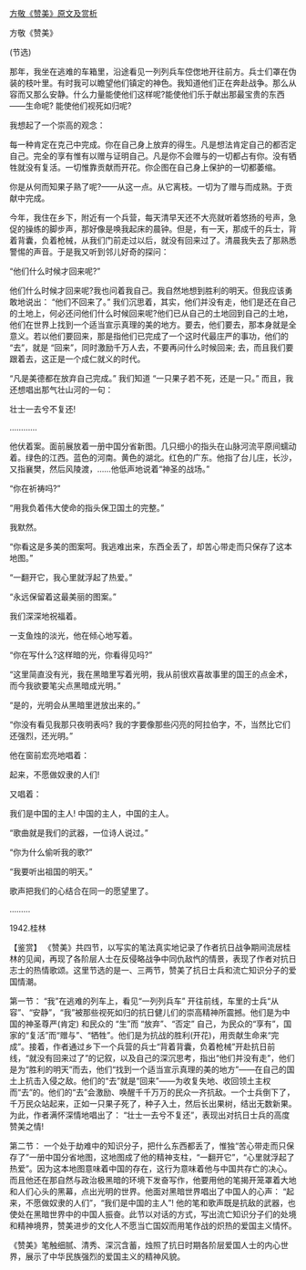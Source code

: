 [方敬《赞美》原文及赏析](https://www.vrrw.net/wx/10346.html)

方敬《赞美》

(节选)

那年，我坐在逃难的车箱里，沿途看见一列列兵车倥偬地开往前方。兵士们罩在伪装的枝叶里。有时我可以瞻望他们镇定的神色。我知道他们正在奔赴战争。那么从容而又那么安静。什么力量能使他们这样呢?能使他们乐于献出那最宝贵的东西——生命呢? 能使他们视死如归呢?

我想起了一个崇高的观念：

每一种肯定在克己中完成。你在自己身上放弃的得生。凡是想法肯定自己的都否定自己。完全的享有惟有以赠与证明自己。凡是你不会赠与的一切都占有你。没有牺牲就没有复活。一切惟靠贡献而开花。你企图在自己身上保护的一切都萎缩。

你是从何而知果子熟了呢?——从这一点。从它离枝。一切为了赠与而成熟。于贡献中完成。

今年，我住在乡下，附近有一个兵营，每天清早天还不大亮就听着悠扬的号声，急促的操练的脚步声，那好像是唤我起床的晨钟。但是，有一天，那成千的兵士，背着背囊，负着枪械，从我们门前走过以后，就没有回来过了。清晨我失去了那熟悉警惕的声音。于是我又听到邻儿好奇的探问：

“他们什么时候才回来呢?”

他们什么时候才回来呢?我也问着我自己。我自然地想到胜利的明天。但我应该勇敢地说出： “他们不回来了。” 我们沉思着，其实，他们并没有走，他们是还在自己的土地上，何必还问他们什么时候回来呢?他们已从自己的土地回到自己的土地，他们在世界上找到一个适当宣示真理的美的地方。要去，他们要去，那本身就是全意义。若以他们要回来，那是指他们已完成了一个这时代最庄严的事功，他们的 “去”，就是 “回来”，同时激励千万人去，不要再问什么时候回来; 去，而且我们要跟着去，这正是一个成仁就义的时代。

“凡是美德都在放弃自己完成。” 我们知道 “一只果子若不死，还是一只。” 而且，我还想唱出那气壮山河的一句：

壮士一去兮不复还!

…………

他伏着案。面前展放着一册中国分省新图。几只细小的指头在山脉河流平原间蠕动着。绿色的江西。蓝色的河南。黄色的湖北。红色的广东。他指了台儿庄，长沙，又指襄樊，然后风陵渡，……他低声地说着“神圣的战场。”

“你在祈祷吗?”

“用我负着伟大使命的指头保卫国土的完整。”

我默然。

“你看这是多美的图案呵。我逃难出来，东西全丢了，却苦心带走而只保存了这本地图。”

“一翻开它，我心里就浮起了热爱。”

“永远保留着这最美丽的图案。”

我们深深地祝福着。

一支鱼烛的淡光，他在倾心地写着。

“你在写什么?这样暗的光，你看得见吗?”

“这里简直没有光，我在黑暗里写着光明，我从前很欢喜故事里的国王的点金术，而今我欲要笔尖点黑暗成光明。”

“是的，光明会从黑暗里迸放出来的。”

“你没有看见我那只夜明表吗? 我的字要像那些闪亮的阿拉伯字，不，当然比它们还强烈，还光明。”

他在窗前宏亮地唱着：

起来，不愿做奴隶的人们!

又唱着：

我们是中国的主人! 中国的主人，中国的主人。

“歌曲就是我们的武器，一位诗人说过。”

“你为什么偷听我的歌?”

“我要听出祖国的明天。”

歌声把我们的心结合在同一的愿望里了。

………

1942.桂林



【鉴赏】 《赞美》共四节，以写实的笔法真实地记录了作者抗日战争期间流居桂林的见闻，再现了各阶层人士在反侵略战争中同仇敌忾的情景，表现了作者对抗日志士的热情歌颂。这里节选的是一、三两节，赞美了抗日士兵和流亡知识分子的爱国情潮。

第一节： “我”在逃难的列车上，看见“一列列兵车” 开往前线，车里的士兵“从容”、“安静”，“我”被那些视死如归的抗日健儿们的崇高精神所震撼。他们是为中国的神圣尊严(肯定) 和民众的 “生”而 “放弃”、“否定” 自己，为民众的“享有”，国家的“复活”而“赠与”、“牺牲”。他们是为抗战的胜利(开花)，用贡献生命来“完成”。接着，作者通过乡下一个兵营的兵士“背着背囊，负着枪械”开赴抗日前线，“就没有回来过了”的记叙，以及自己的深沉思考，指出“他们并没有走”，他们是为“胜利的明天”而去，他们“找到一个适当宣示真理的美的地方”——在自己的国土上抗击入侵之敌。他们的“去”就是“回来”——为收复失地、收回领土主权而“去”的。他们的“去”会激励、唤醒千千万万的民众一齐抗敌。一个士兵倒下了，千万民众站起来，正如一只果子死了，种子入土，然后长出果树，结出无数新果。为此，作者满怀深情地唱出了： “壮士一去兮不复还”，表现出对抗日士兵的高度赞美之情!

第二节： 一个处于劫难中的知识分子，把什么东西都丢了，惟独“苦心带走而只保存了”一册中国分省地图，这地图成了他的精神支柱，“一翻开它”，“心里就浮起了热爱”。因为这本地图意味着中国的存在，这行为意味着他与中国共存亡的决心。而且他还在那自然与政治极黑暗的环境下发奋写作，他要用他的笔揭开笼罩着大地和人们心头的黑幕，点出光明的世界。他面对黑暗世界唱出了中国人的心声： “起来，不愿做奴隶的人们”，“我们是中国的主人”! 他的笔和歌声既是抗敌的武器，也使处在黑暗世界中的中国人振奋。此节以对话的方式，写出流亡知识分子们的处境和精神境界，赞美进步的文化人不愿当亡国奴而用笔作战的炽热的爱国主义情怀。

《赞美》笔触细腻、清秀、深沉含蓄，烛照了抗日时期各阶层爱国人士的内心世界，展示了中华民族强烈的爱国主义的精神风貌。

